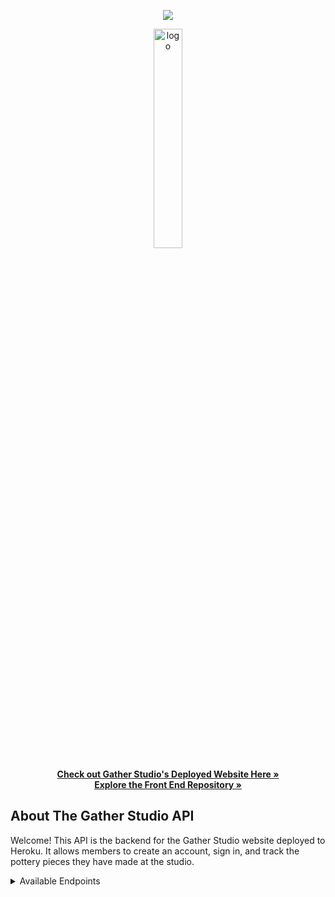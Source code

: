 
<div align="center">
  <p> <img src="https://dl.circleci.com/status-badge/img/gh/Gather-Studio/gather_be/tree/main.svg?style=svg"> </p>
  <a href="https://moon-garden-fe.herokuapp.com/" target="_blank" rel="noopener noreferrer"><img src="https://user-images.githubusercontent.com/48455658/203390802-70fbe4a6-6741-40f5-8dd5-beed7cac0a2d.png" alt="logo" width="30%"/></a>
</div>

<p align="center">
  <a href="#"><strong>Check out Gather Studio's Deployed Website Here »</strong></a>
  <br>
  <a href="https://github.com/Gather-Studio/gather_fe"><strong>Explore the Front End Repository »</strong></a>
  </p>
</div>

## About The Gather Studio API

Welcome!
This API is the backend for the Gather Studio website deployed to Heroku. It allows members to create an account, sign in, and track the pottery pieces they have made at the studio. 

<details>
  <summary>Available Endpoints</summary>
  <ol>
    <li>
      <a href="#user-endpoints">User Endpoints</a>
      <ul>
        <li><a href="#get-all-users">Get All Users</a></li>
        <li><a href="#get-user-by-id">Get User By ID</a></li>
        <li><a href="#create-user">Create User</a></li>
        <li><a href="#update-user">Update User</a></li>
        <li><a href="#delete-user">Delete User</a></li>
      </ul>
    </li>
    <li>
      <a href="#getting-started">Item Endpoints</a>
      <ul>
        <li><a href="#get-all-user-items">Get All of a User's Items</a></li>
        <li><a href="#get-item">Get Item</a></li>
        <li><a href="#create-item">Create Item</a></li>
        <li><a href="#update-item">Update Item</a></li>
        <li><a href="#delete-item">Delete Item</a></li>
      </ul>
    </li>
  </ol>
</details>

